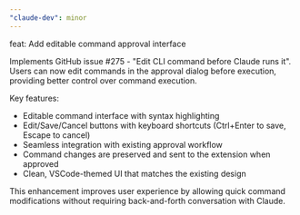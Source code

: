 ```yaml
---
"claude-dev": minor
---
```


feat: Add editable command approval interface

Implements GitHub issue #275 - "Edit CLI command before Claude runs it". Users can now edit commands in the approval dialog before execution, providing better control over command execution.

Key features:
- Editable command interface with syntax highlighting
- Edit/Save/Cancel buttons with keyboard shortcuts (Ctrl+Enter to save, Escape to cancel)
- Seamless integration with existing approval workflow
- Command changes are preserved and sent to the extension when approved
- Clean, VSCode-themed UI that matches the existing design

This enhancement improves user experience by allowing quick command modifications without requiring back-and-forth conversation with Claude.

